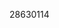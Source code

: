 [//]: # (Created by ./bin/manage_files.pl from ./species/Oscheius_tipulae/PRJEB15512/Oscheius_tipulae_PRJEB15512.publication.html on Thu Jun 11 13:45:09 2020)
28630114
